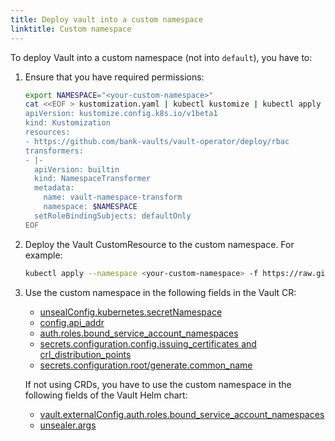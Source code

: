 ```yaml
---
title: Deploy vault into a custom namespace
linktitle: Custom namespace
---
```


To deploy Vault into a custom namespace (not into `default`), you have to:

1. Ensure that you have required permissions:

    ```bash
    export NAMESPACE="<your-custom-namespace>"
    cat <<EOF > kustomization.yaml | kubectl kustomize | kubectl apply -f -
    apiVersion: kustomize.config.k8s.io/v1beta1
    kind: Kustomization
    resources:
    - https://github.com/bank-vaults/vault-operator/deploy/rbac
    transformers:
    - |-
      apiVersion: builtin
      kind: NamespaceTransformer
      metadata:
        name: vault-namespace-transform
        namespace: $NAMESPACE
      setRoleBindingSubjects: defaultOnly
    EOF
    ```

1. Deploy the Vault CustomResource to the custom namespace. For example:

    ```bash
    kubectl apply --namespace <your-custom-namespace> -f https://raw.githubusercontent.com/bank-vaults/vault-operator/main/deploy/examples/cr-raft.yaml
    ```

1. Use the custom namespace in the following fields in the Vault CR:

    - [unsealConfig.kubernetes.secretNamespace](https://github.com/bank-vaults/vault-operator/blob/main/deploy/examples/cr.yaml#L116)
    - [config.api_addr](https://github.com/bank-vaults/vault-operator/blob/main/deploy/examples/cr-raft.yaml#L144)
    - [auth.roles.bound_service_account_namespaces](https://github.com/bank-vaults/vault-operator/blob/main/deploy/examples/cr-raft.yaml#L177)
    - [secrets.configuration.config.issuing_certificates and crl_distribution_points](https://github.com/bank-vaults/vault-operator/blob/main/deploy/examples/cr.yaml#L194-L195)
    - [secrets.configuration.root/generate.common_name](https://github.com/bank-vaults/vault-operator/blob/main/deploy/examples/cr.yaml#L198)

    If not using CRDs, you have to use the custom namespace in the following fields of the Vault Helm chart:

    - [vault.externalConfig.auth.roles.bound_service_account_namespaces](https://github.com/bank-vaults/vault-helm-chart/blob/main/vault/values.yaml#L184)
    - [unsealer.args](https://github.com/bank-vaults/vault-helm-chart/blob/main/vault/values.yaml#L260)
